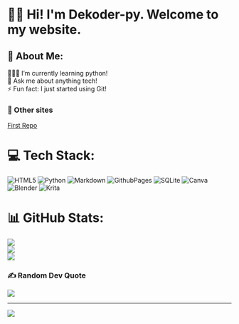 # 👋🏻 Hi! I'm Dekoder-py. Welcome to my website.

## 💫 About Me:
👨🏻‍💻 I’m currently learning python!<br>💬 Ask me about anything tech!<br>⚡ Fun fact: I just started using Git!

### 🔗 Other sites
[First Repo](https://dekoder-py.github.io/first-repo/)

# 💻 Tech Stack:
![HTML5](https://img.shields.io/badge/html5-%23E34F26.svg?style=for-the-badge&logo=html5&logoColor=white) ![Python](https://img.shields.io/badge/python-3670A0?style=for-the-badge&logo=python&logoColor=ffdd54) ![Markdown](https://img.shields.io/badge/markdown-%23000000.svg?style=for-the-badge&logo=markdown&logoColor=white) ![GithubPages](https://img.shields.io/badge/github%20pages-121013?style=for-the-badge&logo=github&logoColor=white) ![SQLite](https://img.shields.io/badge/sqlite-%2307405e.svg?style=for-the-badge&logo=sqlite&logoColor=white) ![Canva](https://img.shields.io/badge/Canva-%2300C4CC.svg?style=for-the-badge&logo=Canva&logoColor=white) ![Blender](https://img.shields.io/badge/blender-%23F5792A.svg?style=for-the-badge&logo=blender&logoColor=white) ![Krita](https://img.shields.io/badge/Krita-203759?style=for-the-badge&logo=krita&logoColor=EEF37B)
# 📊 GitHub Stats:
![](https://github-readme-stats.vercel.app/api?username=Dekoder-py&theme=default&hide_border=false&include_all_commits=true&count_private=true)<br/>
![](https://github-readme-streak-stats.herokuapp.com/?user=Dekoder-py&theme=default&hide_border=false)<br/>
![](https://github-readme-stats.vercel.app/api/top-langs/?username=Dekoder-py&theme=default&hide_border=false&include_all_commits=true&count_private=true&layout=compact)

### ✍️ Random Dev Quote
![](https://quotes-github-readme.vercel.app/api?type=vertical&theme=light)

---
[![](https://visitcount.itsvg.in/api?id=Dekoder-py&icon=0&color=0)](https://visitcount.itsvg.in)

<!-- Proudly created with GPRM ( https://gprm.itsvg.in ) -->
